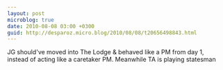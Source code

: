 ```yaml
---
layout: post
microblog: true
date: 2010-08-08 03:00 +0300
guid: http://desparoz.micro.blog/2010/08/08/t20656498843.html
---
```

JG should've moved into The Lodge &amp; behaved like a PM from day 1, instead of acting like a caretaker PM. Meanwhile TA is playing statesman
